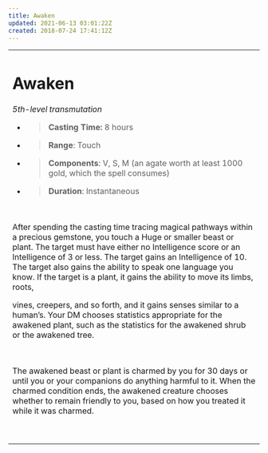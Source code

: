 ```yaml
---
title: Awaken
updated: 2021-06-13 03:01:22Z
created: 2018-07-24 17:41:12Z
---
```


<table><tbody><tr class="odd"><td><h1 id="awaken"><strong>Awaken</strong></h1><p><em>5th-level transmutation</em></p><ul><li><blockquote><p><strong>Casting Time:</strong> 8 hours</p></blockquote></li><li><blockquote><p><strong>Range</strong>: Touch</p></blockquote></li><li><blockquote><p><strong>Components</strong>: V, S, M (an agate worth at least 1000 gold, which the spell consumes)</p></blockquote></li><li><blockquote><p><strong>Duration</strong>: Instantaneous</p></blockquote></li></ul><p> </p><p>After spending the casting time tracing magical pathways within a precious gemstone, you touch a Huge or smaller beast or plant. The target must have either no Intelligence score or an Intelligence of 3 or less. The target gains an Intelligence of 10. The target also gains the ability to speak one language you know. If the target is a plant, it gains the ability to move its limbs, roots,</p><p>vines, creepers, and so forth, and it gains senses similar to a human’s. Your DM chooses statistics appropriate for the awakened plant, such as the statistics for the awakened shrub or the awakened tree.</p><p> </p><p>The awakened beast or plant is charmed by you for 30 days or until you or your companions do anything harmful to it. When the charmed condition ends, the awakened creature chooses whether to remain friendly to you, based on how you treated it while it was charmed.</p><p> </p></td></tr></tbody></table>